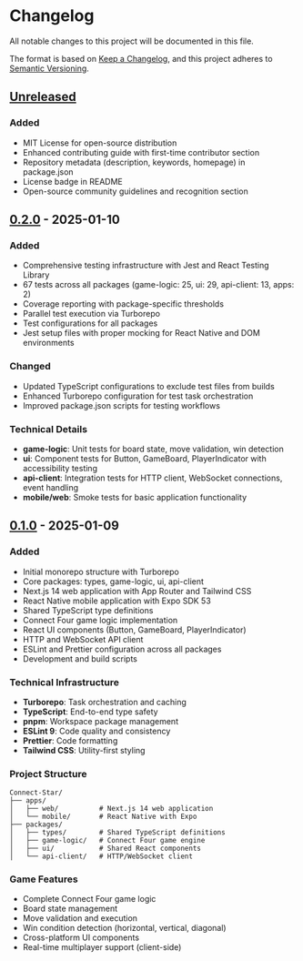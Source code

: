 # Changelog

All notable changes to this project will be documented in this file.

The format is based on [Keep a Changelog](https://keepachangelog.com/en/1.0.0/),
and this project adheres to [Semantic Versioning](https://semver.org/spec/v2.0.0.html).

## [Unreleased]

### Added
- MIT License for open-source distribution
- Enhanced contributing guide with first-time contributor section
- Repository metadata (description, keywords, homepage) in package.json
- License badge in README
- Open-source community guidelines and recognition section

## [0.2.0] - 2025-01-10

### Added
- Comprehensive testing infrastructure with Jest and React Testing Library
- 67 tests across all packages (game-logic: 25, ui: 29, api-client: 13, apps: 2)
- Coverage reporting with package-specific thresholds
- Parallel test execution via Turborepo
- Test configurations for all packages
- Jest setup files with proper mocking for React Native and DOM environments

### Changed
- Updated TypeScript configurations to exclude test files from builds
- Enhanced Turborepo configuration for test task orchestration
- Improved package.json scripts for testing workflows

### Technical Details
- **game-logic**: Unit tests for board state, move validation, win detection
- **ui**: Component tests for Button, GameBoard, PlayerIndicator with accessibility testing
- **api-client**: Integration tests for HTTP client, WebSocket connections, event handling
- **mobile/web**: Smoke tests for basic application functionality

## [0.1.0] - 2025-01-09

### Added
- Initial monorepo structure with Turborepo
- Core packages: types, game-logic, ui, api-client
- Next.js 14 web application with App Router and Tailwind CSS
- React Native mobile application with Expo SDK 53
- Shared TypeScript type definitions
- Connect Four game logic implementation
- React UI components (Button, GameBoard, PlayerIndicator)
- HTTP and WebSocket API client
- ESLint and Prettier configuration across all packages
- Development and build scripts

### Technical Infrastructure
- **Turborepo**: Task orchestration and caching
- **TypeScript**: End-to-end type safety
- **pnpm**: Workspace package management
- **ESLint 9**: Code quality and consistency
- **Prettier**: Code formatting
- **Tailwind CSS**: Utility-first styling

### Project Structure
```
Connect-Star/
├── apps/
│   ├── web/          # Next.js 14 web application
│   └── mobile/       # React Native with Expo
├── packages/
│   ├── types/        # Shared TypeScript definitions
│   ├── game-logic/   # Connect Four game engine
│   ├── ui/           # Shared React components
│   └── api-client/   # HTTP/WebSocket client
```

### Game Features
- Complete Connect Four game logic
- Board state management
- Move validation and execution
- Win condition detection (horizontal, vertical, diagonal)
- Cross-platform UI components
- Real-time multiplayer support (client-side)

[unreleased]: https://github.com/username/Connect-Star/compare/v0.2.0...HEAD
[0.2.0]: https://github.com/username/Connect-Star/compare/v0.1.0...v0.2.0
[0.1.0]: https://github.com/username/Connect-Star/releases/tag/v0.1.0